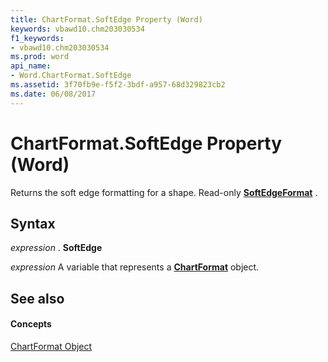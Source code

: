 ```yaml
---
title: ChartFormat.SoftEdge Property (Word)
keywords: vbawd10.chm203030534
f1_keywords:
- vbawd10.chm203030534
ms.prod: word
api_name:
- Word.ChartFormat.SoftEdge
ms.assetid: 3f70fb9e-f5f2-3bdf-a957-68d329823cb2
ms.date: 06/08/2017
---
```



# ChartFormat.SoftEdge Property (Word)

Returns the soft edge formatting for a shape. Read-only  **[SoftEdgeFormat](Word.SoftEdgeFormat.md)** .


## Syntax

 _expression_ . **SoftEdge**

 _expression_ A variable that represents a **[ChartFormat](Word.ChartFormat.md)** object.


## See also


#### Concepts


[ChartFormat Object](Word.ChartFormat.md)


